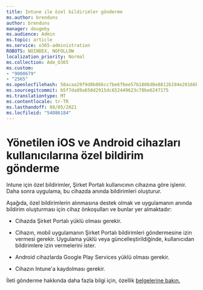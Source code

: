 ```yaml
---
title: Intune ile özel bildirimler gönderme
ms.author: brenduns
author: brenduns
manager: dougeby
ms.audience: Admin
ms.topic: article
ms.service: o365-administration
ROBOTS: NOINDEX, NOFOLLOW
localization_priority: Normal
ms.collection: Adm_O365
ms.custom:
- "9000679"
- "2565"
ms.openlocfilehash: 58acaa29f9d0b066cc7be6f6ee57b1806d0e8812b194e20166b133b7715226a8
ms.sourcegitcommit: b5f7da89a650d2915dc652449623c78be6247175
ms.translationtype: MT
ms.contentlocale: tr-TR
ms.lasthandoff: 08/05/2021
ms.locfileid: "54086184"
---
```

# <a name="how-to-send-custom-notifications-to-the-users-of-managed-ios-and-android-devices"></a>Yönetilen iOS ve Android cihazları kullanıcılarına özel bildirim gönderme

Intune için özel bildirimler, Şirket Portalı kullanıcının cihazına göre işlenir. Daha sonra uygulama, bu cihazda anında bildirimleri oluşturur.

Aşağıda, özel bildirimlerin alınmasına destek olmak ve uygulamanın anında bildirim oluşturması için cihaz önkoşulları ve bunlar yer almaktadır:

- Cihazda Şirket Portalı yüklü olması gerekir.  

- Cihazın, mobil uygulamanın Şirket Portalı bildirimleri göndermesine izin vermesi gerekir. Uygulama yüklü veya güncelleştirildiğinde, kullanıcıdan bildirimlere izin vermelerini ister.

- Android cihazlarda Google Play Services yüklü olması gerekir.

- Cihazın Intune'a kaydolması gerekir.

İleti gönderme hakkında daha fazla bilgi için, özellik [belgelerine bakın.](https://docs.microsoft.com/intune/custom-notifications)
